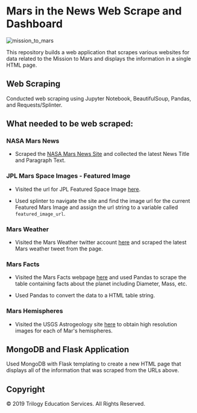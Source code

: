 # Mars in the News Web Scrape and Dashboard
![mission_to_mars](Images/mission_to_mars.jpg)

This repository builds a web application that scrapes various websites for data related to the Mission to Mars and displays the information in a single HTML page. 

## Web Scraping

Conducted web scraping using Jupyter Notebook, BeautifulSoup, Pandas, and Requests/Splinter.

## What needed to be web scraped:

### NASA Mars News

* Scraped the [NASA Mars News Site](https://mars.nasa.gov/news/) and collected the latest News Title and Paragraph Text.

### JPL Mars Space Images - Featured Image

* Visited the url for JPL Featured Space Image [here](https://www.jpl.nasa.gov/spaceimages/?search=&category=Mars).

* Used splinter to navigate the site and find the image url for the current Featured Mars Image and assign the url string to a variable called `featured_image_url`.

### Mars Weather

* Visited the Mars Weather twitter account [here](https://twitter.com/marswxreport?lang=en) and scraped the latest Mars weather tweet from the page.

### Mars Facts

* Visited the Mars Facts webpage [here](http://space-facts.com/mars/) and used Pandas to scrape the table containing facts about the planet including Diameter, Mass, etc.

* Used Pandas to convert the data to a HTML table string.

### Mars Hemispheres

* Visited the USGS Astrogeology site [here](https://astrogeology.usgs.gov/search/results?q=hemisphere+enhanced&k1=target&v1=Mars) to obtain high resolution images for each of Mar's hemispheres.

## MongoDB and Flask Application

Used MongoDB with Flask templating to create a new HTML page that displays all of the information that was scraped from the URLs above.


## Copyright

© 2019 Trilogy Education Services. All Rights Reserved.
